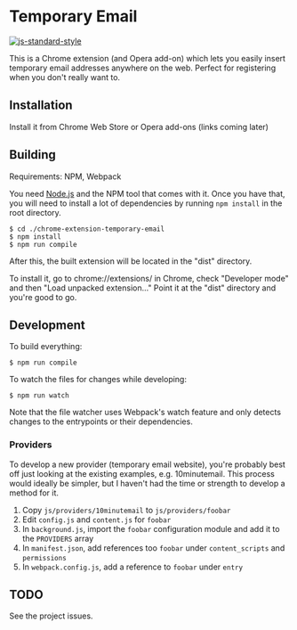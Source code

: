 # Temporary Email

[![js-standard-style](https://cdn.rawgit.com/feross/standard/master/badge.svg)](https://github.com/feross/standard)

This is a Chrome extension (and Opera add-on) which lets you easily insert temporary email addresses anywhere on the web. Perfect for registering when you don't really want to.

## Installation

Install it from Chrome Web Store or Opera add-ons (links coming later)

## Building

Requirements: NPM, Webpack

You need [Node.js](https://nodejs.org/) and the NPM tool that comes with it. Once you have that, you will need to install a lot of dependencies by running `npm install` in the root directory.

    $ cd ./chrome-extension-temporary-email
    $ npm install
    $ npm run compile

After this, the built extension will be located in the "dist" directory.

To install it, go to chrome://extensions/ in Chrome, check "Developer mode" and then "Load unpacked extension..." Point it at the "dist" directory and you're good to go.

## Development

To build everything:

    $ npm run compile

To watch the files for changes while developing:

    $ npm run watch

Note that the file watcher uses Webpack's watch feature and only detects changes to the entrypoints or their dependencies.

### Providers

To develop a new provider (temporary email website), you're probably best off just looking at the existing examples, e.g. 10minutemail. This process would ideally be simpler, but I haven't had the time or strength to develop a method for it.

1. Copy `js/providers/10minutemail` to `js/providers/foobar`
2. Edit `config.js` and `content.js` for `foobar`
3. In `background.js`, import the `foobar` configuration module and add it to the `PROVIDERS` array
4. In `manifest.json`, add references too `foobar` under `content_scripts` and `permissions`
5. In `webpack.config.js`, add a reference to `foobar` under `entry`

## TODO

See the project issues.
